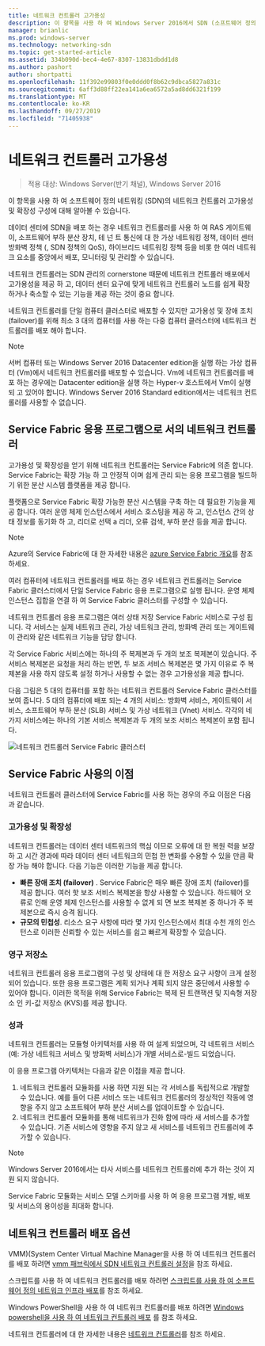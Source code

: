 ```yaml
---
title: 네트워크 컨트롤러 고가용성
description: 이 항목을 사용 하 여 Windows Server 2016에서 SDN (소프트웨어 정의 네트워킹)의 네트워크 컨트롤러 고가용성에 대해 알아볼 수 있습니다.
manager: brianlic
ms.prod: windows-server
ms.technology: networking-sdn
ms.topic: get-started-article
ms.assetid: 334b090d-bec4-4e67-8307-13831dbdd1d8
ms.author: pashort
author: shortpatti
ms.openlocfilehash: 11f392e99803f0e0ddd0f8b62c9dbca5827a831c
ms.sourcegitcommit: 6aff3d88ff22ea141a6ea6572a5ad8dd6321f199
ms.translationtype: MT
ms.contentlocale: ko-KR
ms.lasthandoff: 09/27/2019
ms.locfileid: "71405938"
---
```

# <a name="network-controller-high-availability"></a>네트워크 컨트롤러 고가용성

>적용 대상: Windows Server(반기 채널), Windows Server 2016

이 항목을 사용 하 여 소프트웨어 정의 네트워킹 \(SDN\)의 네트워크 컨트롤러 고가용성 및 확장성 구성에 대해 알아볼 수 있습니다.

데이터 센터에 SDN을 배포 하는 경우 네트워크 컨트롤러를 사용 하 여 RAS 게이트웨이, 소프트웨어 부하 분산 장치, 테 넌 트 통신에 대 한 가상 네트워킹 정책, 데이터 센터 방화벽 정책 \(, SDN 정책의 QoS\), 하이브리드 네트워킹 정책 등을 비롯 한 여러 네트워크 요소를 중앙에서 배포, 모니터링 및 관리할 수 있습니다.

네트워크 컨트롤러는 SDN 관리의 cornerstone 때문에 네트워크 컨트롤러 배포에서 고가용성을 제공 하 고, 데이터 센터 요구에 맞게 네트워크 컨트롤러 노드를 쉽게 확장 하거나 축소할 수 있는 기능을 제공 하는 것이 중요 합니다.

네트워크 컨트롤러를 단일 컴퓨터 클러스터로 배포할 수 있지만 고가용성 및 장애 조치 (failover)를 위해 최소 3 대의 컴퓨터를 사용 하는 다중 컴퓨터 클러스터에 네트워크 컨트롤러를 배포 해야 합니다.

>[!NOTE]
>서버 컴퓨터 또는 Windows Server 2016 Datacenter edition을 실행 하는 가상 컴퓨터 \(Vm\)에서 네트워크 컨트롤러를 배포할 수 있습니다. Vm에 네트워크 컨트롤러를 배포 하는 경우에는 Datacenter edition을 실행 하는 Hyper-v 호스트에서 Vm이 실행 되 고 있어야 합니다. Windows Server 2016 Standard edition에서는 네트워크 컨트롤러를 사용할 수 없습니다.

## <a name="network-controller-as-a-service-fabric-application"></a>Service Fabric 응용 프로그램으로 서의 네트워크 컨트롤러

고가용성 및 확장성을 얻기 위해 네트워크 컨트롤러는 Service Fabric에 의존 합니다. Service Fabric는 확장 가능 하 고 안정적 이며 쉽게 관리 되는 응용 프로그램을 빌드하기 위한 분산 시스템 플랫폼을 제공 합니다.

플랫폼으로 Service Fabric 확장 가능한 분산 시스템을 구축 하는 데 필요한 기능을 제공 합니다. 여러 운영 체제 인스턴스에서 서비스 호스팅을 제공 하 고, 인스턴스 간의 상태 정보를 동기화 하 고, 리더로 선택 a 리더, 오류 검색, 부하 분산 등을 제공 합니다.

>[!NOTE]
>Azure의 Service Fabric에 대 한 자세한 내용은 [azure Service Fabric 개요](https://docs.microsoft.com/azure/service-fabric/service-fabric-overview)를 참조 하세요.

여러 컴퓨터에 네트워크 컨트롤러를 배포 하는 경우 네트워크 컨트롤러는 Service Fabric 클러스터에서 단일 Service Fabric 응용 프로그램으로 실행 됩니다. 운영 체제 인스턴스 집합을 연결 하 여 Service Fabric 클러스터를 구성할 수 있습니다.

네트워크 컨트롤러 응용 프로그램은 여러 상태 저장 Service Fabric 서비스로 구성 됩니다. 각 서비스는 실제 네트워크 관리, 가상 네트워크 관리, 방화벽 관리 또는 게이트웨이 관리와 같은 네트워크 기능을 담당 합니다. 

각 Service Fabric 서비스에는 하나의 주 복제본과 두 개의 보조 복제본이 있습니다. 주 서비스 복제본은 요청을 처리 하는 반면, 두 보조 서비스 복제본은 몇 가지 이유로 주 복제본을 사용 하지 않도록 설정 하거나 사용할 수 없는 경우 고가용성을 제공 합니다.

다음 그림은 5 대의 컴퓨터를 포함 하는 네트워크 컨트롤러 Service Fabric 클러스터를 보여 줍니다. 5 대의 컴퓨터에 배포 되는 4 개의 서비스: 방화벽 서비스, 게이트웨이 서비스, 소프트웨어 부하 분산 \(SLB\) 서비스 및 가상 네트워크 \(Vnet\) 서비스.  각각의 네 가지 서비스에는 하나의 기본 서비스 복제본과 두 개의 보조 서비스 복제본이 포함 됩니다.

![네트워크 컨트롤러 Service Fabric 클러스터](../../../media/Network-Controller-HA/Network-Controller-HA.jpg)

## <a name="advantages-of-using-service-fabric"></a>Service Fabric 사용의 이점

네트워크 컨트롤러 클러스터에 Service Fabric를 사용 하는 경우의 주요 이점은 다음과 같습니다.

### <a name="high-availability-and-scalability"></a>고가용성 및 확장성

네트워크 컨트롤러는 데이터 센터 네트워크의 핵심 이므로 오류에 대 한 복원 력을 보장 하 고 시간 경과에 따라 데이터 센터 네트워크의 민첩 한 변화를 수용할 수 있을 만큼 확장 가능 해야 합니다. 다음 기능은 이러한 기능을 제공 합니다. 

- **빠른 장애 조치 (failover)** . Service Fabric은 매우 빠른 장애 조치 (failover)를 제공 합니다. 여러 핫 보조 서비스 복제본을 항상 사용할 수 있습니다. 하드웨어 오류로 인해 운영 체제 인스턴스를 사용할 수 없게 되 면 보조 복제본 중 하나가 주 복제본으로 즉시 승격 됩니다. 
- **규모의 민첩성**. 리소스 요구 사항에 따라 몇 가지 인스턴스에서 최대 수천 개의 인스턴스로 이러한 신뢰할 수 있는 서비스를 쉽고 빠르게 확장할 수 있습니다. 

### <a name="persistent-storage"></a>영구 저장소

네트워크 컨트롤러 응용 프로그램의 구성 및 상태에 대 한 저장소 요구 사항이 크게 설정 되어 있습니다. 또한 응용 프로그램은 계획 되거나 계획 되지 않은 중단에서 사용할 수 있어야 합니다. 이러한 목적을 위해 Service Fabric는 복제 된 트랜잭션 및 지속형 저장소 인 키-값 저장소 \(KVS\)를 제공 합니다.

### <a name="modularity"></a>성과

네트워크 컨트롤러는 모듈형 아키텍처를 사용 하 여 설계 되었으며, 각 네트워크 서비스 (예: 가상 네트워크 서비스 및 방화벽 서비스)가 개별 서비스로\-빌드 되었습니다. 

이 응용 프로그램 아키텍처는 다음과 같은 이점을 제공 합니다.

1. 네트워크 컨트롤러 모듈화를 사용 하면 지원 되는 각 서비스를 독립적으로 개발할 수 있습니다. 예를 들어 다른 서비스 또는 네트워크 컨트롤러의 정상적인 작동에 영향을 주지 않고 소프트웨어 부하 분산 서비스를 업데이트할 수 있습니다.
2. 네트워크 컨트롤러 모듈화를 통해 네트워크가 진화 함에 따라 새 서비스를 추가할 수 있습니다. 기존 서비스에 영향을 주지 않고 새 서비스를 네트워크 컨트롤러에 추가할 수 있습니다.

>[!NOTE]
>Windows Server 2016에서는 타사 서비스를 네트워크 컨트롤러에 추가 하는 것이 지원 되지 않습니다.

Service Fabric 모듈화는 서비스 모델 스키마를 사용 하 여 응용 프로그램 개발, 배포 및 서비스의 용이성을 최대화 합니다.

## <a name="network-controller-deployment-options"></a>네트워크 컨트롤러 배포 옵션

VMM\)\(System Center Virtual Machine Manager을 사용 하 여 네트워크 컨트롤러를 배포 하려면 [vmm 패브릭에서 SDN 네트워크 컨트롤러 설정](https://technet.microsoft.com/system-center-docs/vmm/scenario/sdn-network-controller)을 참조 하세요.

스크립트를 사용 하 여 네트워크 컨트롤러를 배포 하려면 [스크립트를 사용 하 여 소프트웨어 정의 네트워크 인프라 배포](../../deploy/Deploy-a-Software-Defined-Network-infrastructure-using-scripts.md)를 참조 하세요.

Windows PowerShell을 사용 하 여 네트워크 컨트롤러를 배포 하려면 [Windows powershell을 사용 하 여 네트워크 컨트롤러 배포](../../deploy/Deploy-Network-Controller-using-Windows-PowerShell.md) 를 참조 하세요.

네트워크 컨트롤러에 대 한 자세한 내용은 [네트워크 컨트롤러](Network-Controller.md)를 참조 하세요.